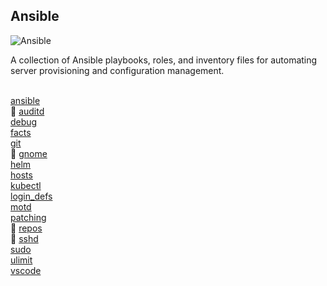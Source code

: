 Ansible
-------

![Ansible](https://skillicons.dev/icons?i=ansible) <br>

A collection of Ansible playbooks, roles, and inventory files for automating server provisioning and configuration management. <br>
<br>

[ansible](https://github.com/itscturner/ansible/tree/main/roles/ansible) <br>
🚧 [auditd](https://github.com/itscturner/ansible/tree/main/roles/auditd) <br>
[debug](https://github.com/itscturner/ansible/tree/main/roles/debug) <br>
[facts](https://github.com/itscturner/ansible/tree/main/roles/facts) <br>
[git](https://github.com/itscturner/ansible/tree/main/roles/git) <br>
🚧 [gnome](https://github.com/itscturner/ansible/tree/main/roles/gnome) <br>
[helm](https://github.com/itscturner/ansible/tree/main/roles/helm) <br>
[hosts](https://github.com/itscturner/ansible/tree/main/roles/hosts) <br>
[kubectl](https://github.com/itscturner/ansible/tree/main/roles/kubectl) <br>
[login_defs](https://github.com/itscturner/ansible/tree/main/roles/login_defs) <br>
[motd](https://github.com/itscturner/ansible/tree/main/roles/motd) <br>
[patching](https://github.com/itscturner/ansible/tree/main/roles/patching) <br>
🚧 [repos](https://github.com/itscturner/ansible/tree/main/roles/repos) <br>
🚧 [sshd](https://github.com/itscturner/ansible/tree/main/roles/sshd) <br>
[sudo](https://github.com/itscturner/ansible/tree/main/roles/sudo) <br>
[ulimit](https://github.com/itscturner/ansible/tree/main/roles/ulimit) <br>
[vscode](https://github.com/itscturner/ansible/tree/main/roles/vscode) <br>
